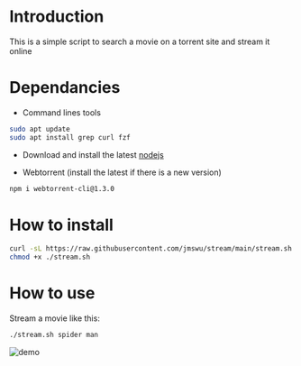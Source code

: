 # Introduction #

This is a simple script to search a movie on a torrent site and stream it online

# Dependancies #

* Command lines tools
```sh
sudo apt update
sudo apt install grep curl fzf
```

* Download and install the latest [nodejs](https://nodejs.org/en/download/package-manager/current)

* Webtorrent (install the latest if there is a new version)
```sh
npm i webtorrent-cli@1.3.0
```

# How to install #
```sh
curl -sL https://raw.githubusercontent.com/jmswu/stream/main/stream.sh -o stream.sh
chmod +x ./stream.sh
```

# How to use #

Stream a movie like this:
```sh
./stream.sh spider man
```
![demo](./assets/demo.gif)
